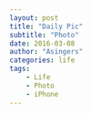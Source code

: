 ```yaml
---
layout: post
title: "Daily Pic"
subtitle: "Photo"
date: 2016-03-08
author: "Asingers"
categories: life
tags:
    - Life
    - Photo
    - iPhone
---
```


<img src="http://7xqmgj.com1.z0.glb.clouddn.com/photoIMG_2111.JPG" alt="" class="shadow"/> 

<img src="http://7xqmgj.com1.z0.glb.clouddn.com/photoIMG_2094.JPG" alt="" class="shadow"/>  

<img src="http://7xqmgj.com1.z0.glb.clouddn.com/photoIMG_2090.JPG" alt="" class="shadow"/>  

<img src="http://7xqmgj.com1.z0.glb.clouddn.com/photoIMG_2089.JPG" alt="" class="shadow"/>  

<img src="http://7xqmgj.com1.z0.glb.clouddn.com/photoIMG_2087.JPG" alt="" class="shadow"/>  

<img src="http://7xqmgj.com1.z0.glb.clouddn.com/photoFullSizeRender.jpg" alt="" class="shadow"/>  

<img src="http://7xqmgj.com1.z0.glb.clouddn.com/photoFullSizeRender(3).jpg" alt="" class="shadow"/>  

<img src="http://7xqmgj.com1.z0.glb.clouddn.com/photoFullSizeRender(2).jpg" alt="" class="shadow"/>  

<img src="http://7xqmgj.com1.z0.glb.clouddn.com/photoFullSizeRender(1).jpg" alt="" class="shadow"/>



